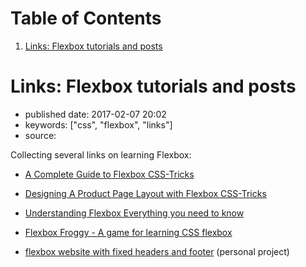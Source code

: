 
# Table of Contents

1.  [Links: Flexbox tutorials and posts](#links-flexbox-tutorials-and-posts)


<a id="links-flexbox-tutorials-and-posts"></a>

# Links: Flexbox tutorials and posts

-   published date: 2017-02-07 20:02
-   keywords: ["css", "flexbox", "links"]
-   source:

Collecting several links on learning Flexbox:

-   [A Complete Guide to Flexbox CSS-Tricks](https://css-tricks.com/snippets/css/a-guide-to-flexbox/)
-   [Designing A Product Page Layout with Flexbox CSS-Tricks](https://css-tricks.com/designing-a-product-page-layout-with-flexbox/)
-   [Understanding Flexbox Everything you need to know](https://medium.freecodecamp.com/understanding-flexbox-everything-you-need-to-know-b4013d4dc9af#.dqbu8so8a)
-   [Flexbox Froggy - A game for learning CSS flexbox](http://flexboxfroggy.com/)

-   [flexbox website with fixed headers and footer](http://swaac.tamouse.org/css/2016/12/04/flexbox-website-with-fixed-headers-and-footer/) (personal project)

